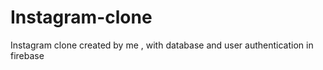 # Instagram-clone
Instagram clone created by me , with database and user authentication in firebase
